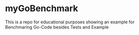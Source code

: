 # myGoBenchmark
This is a repo for educational purposes showing an example for Benchmaring Go-Code besides Tests and Example
